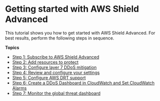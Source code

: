 # Getting started with AWS Shield Advanced<a name="getting-started-ddos"></a>

This tutorial shows you how to get started with AWS Shield Advanced\. For best results, perform the following steps in sequence\. 

**Topics**
+ [Step 1: Subscribe to AWS Shield Advanced](enable-ddos-prem.md)
+ [Step 2: Add resources to protect](ddos-choose-resources.md)
+ [Step 3: Configure layer 7 DDoS mitigation](ddos-get-started-rate-based-rules.md)
+ [Step 4: Review and configure your settings](ddos-get-started-review-and-configure.md)
+ [Step 5: Configure AWS DRT support](authorize-DRT.md)
+ [Step 6: Create a DDoS Dashboard in CloudWatch and Set CloudWatch Alarms](deploy-waf-dashboard.md)
+ [Step 7: Monitor the global threat dashboard](monitor-global-dashboard.md)